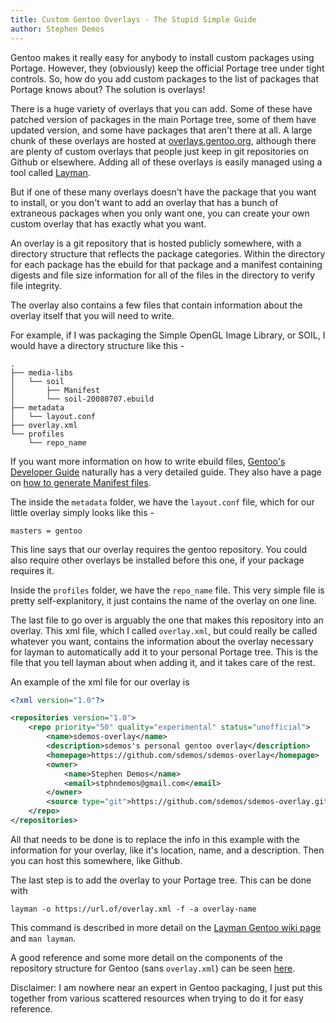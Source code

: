 ```yaml
---
title: Custom Gentoo Overlays - The Stupid Simple Guide
author: Stephen Demos
---
```


Gentoo makes it really easy for anybody to install custom packages using
Portage. However, they (obviously) keep the official Portage tree under tight
controls. So, how do you add custom packages to the list of packages that
Portage knows about? The solution is overlays!

There is a huge variety of overlays that you can add. Some of these have
patched version of packages in the main Portage tree, some of them have updated
version, and some have packages that aren't there at all. A large chunk of
these overlays are hosted at
[overlays.gentoo.org](https://overlays.gentoo.org), although there are plenty
of custom overlays that people just keep in git repositories on Github or
elsewhere. Adding all of these overlays is easily managed using a tool called
[Layman](https://wiki.gentoo.org/wiki/Layman).

But if one of these many overlays doesn't have the package that you want to
install, or you don't want to add an overlay that has a bunch of extraneous
packages when you only want one, you can create your own custom overlay that
has exactly what you want.

An overlay is a git repository that is hosted publicly somewhere, with a
directory structure that reflects the package categories. Within the directory
for each package has the ebuild for that package and a manifest containing
digests and file size information for all of the files in the directory to
verify file integrity.

The overlay also contains a few files that contain information about the
overlay itself that you will need to write.

For example, if I was packaging the Simple OpenGL Image
Library, or SOIL, I would have a directory structure like this - 

```
.
├── media-libs
│   └── soil
│       ├── Manifest
│       └── soil-20080707.ebuild
├── metadata
│   └── layout.conf
├── overlay.xml
└── profiles
    └── repo_name
```

If you want more information on how to write ebuild files, [Gentoo's Developer
Guide](https://devmanual.gentoo.org/ebuild-writing/index.html) naturally has a
very detailed guide. They also have a page on [how to generate Manifest
files](https://devmanual.gentoo.org/general-concepts/manifest/index.html). 

The inside the `metadata` folder, we have the `layout.conf` file, which for our
little overlay simply looks like this - 

```
masters = gentoo
```

This line says that our overlay requires the gentoo repository. You could also
require other overlays be installed before this one, if your package requires
it.

Inside the `profiles` folder, we have the `repo_name` file. This very simple
file is pretty self-explanitory, it just contains the name of the overlay on
one line.

The last file to go over is arguably the one that makes this repository into an
overlay. This xml file, which I called `overlay.xml`, but could really be
called whatever you want, contains the information about the overlay necessary
for layman to automatically add it to your personal Portage tree. This is the
file that you tell layman about when adding it, and it takes care of the rest.

An example of the xml file for our overlay is

```xml
<?xml version="1.0"?>

<repositories version="1.0">
    <repo priority="50" quality="experimental" status="unofficial">
        <name>sdemos-overlay</name>
        <description>sdemos's personal gentoo overlay</description>
        <homepage>https://github.com/sdemos/sdemos-overlay</homepage>
        <owner>
            <name>Stephen Demos</name>
            <email>stphndemos@gmail.com</email>
        </owner>
        <source type="git">https://github.com/sdemos/sdemos-overlay.git</source>
    </repo>
</repositories>
```

All that needs to be done is to replace the info in this example with the
information for your overlay, like it's location, name, and a description. Then
you can host this somewhere, like Github.

The last step is to add the overlay to your Portage tree. This can be done with

```
layman -o https://url.of/overlay.xml -f -a overlay-name
```

This command is described in more detail on the [Layman Gentoo wiki
page](https://wiki.gentoo.org/wiki/Layman) and `man layman`.

A good reference and some more detail on the components of the repository
structure for Gentoo (sans `overlay.xml`) can be seen
[here](https://wiki.gentoo.org/wiki/Repository_format).

Disclaimer: I am nowhere near an expert in Gentoo packaging, I just put this
together from various scattered resources when trying to do it for easy
reference.
